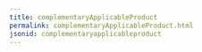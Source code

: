 ```yaml
---
title: complementaryApplicableProduct
permalink: complementaryApplicableProduct.html
jsonid: complementaryapplicableproduct
---
```

